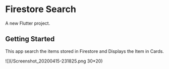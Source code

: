 # Firestore Search

A new Flutter project.

## Getting Started

This app search the items stored in Firestore and Displays the Item in Cards.


![](/Screenshot_20200415-231825.png 30*20)
